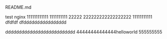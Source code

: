 README.md

test
nginx
111111111111
1111111111
22222
222222222222222222
11111111111
dfdfdf
dfdddddddddddddddd


dddddddddddddddddddddddddd
44444444444444helloworld
555555555
